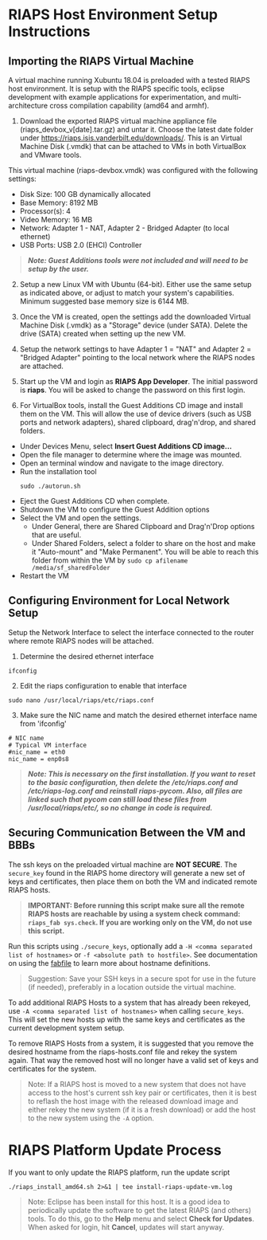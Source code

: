 # RIAPS Host Environment Setup Instructions

## Importing the RIAPS Virtual Machine

A virtual machine running Xubuntu 18.04 is preloaded with a tested RIAPS host environment. It is setup with the RIAPS specific tools, eclipse development with example applications for experimentation, and multi-architecture cross compilation capability (amd64 and armhf).

1) Download the exported RIAPS virtual machine appliance file (riaps_devbox_v[date].tar.gz) and untar it.  Choose the latest date folder under https://riaps.isis.vanderbilt.edu/downloads/.  This is an Virtual Machine Disk (.vmdk) that can be attached to VMs in both VirtualBox and VMware tools.

  This virtual machine (riaps-devbox.vmdk) was configured with the following settings:
  - Disk Size:  100 GB dynamically allocated
  - Base Memory:  8192 MB
  - Processor(s):  4
  - Video Memory:  16 MB
  - Network:  Adapter 1 - NAT, Adapter 2 - Bridged Adapter (to local ethernet)
  - USB Ports:  USB 2.0 (EHCI) Controller

> ***Note: Guest Additions tools were not included and will need to be setup by the user.***

2) Setup a new Linux VM with Ubuntu (64-bit).  Either use the same setup as indicated above, or adjust to match your system's capabilities.  Minimum suggested base memory size is 6144 MB.

3) Once the VM is created, open the settings add the downloaded Virtual Machine Disk (.vmdk) as a "Storage" device (under SATA).  Delete the drive (SATA) created when setting up the new VM.  

4) Setup the network settings to have Adapter 1 = "NAT" and Adapter 2 = "Bridged Adapter" pointing to the local network where the RIAPS nodes are attached.

5) Start up the VM and login as **RIAPS App Developer**.  The initial password is **riaps**.  You will be asked to change the password on this first login.

6) For VirtualBox tools, install the Guest Additions CD image and install them on the VM.  This will allow the use of device drivers (such as USB ports and network adapters), shared clipboard, drag'n'drop, and shared folders.

  * Under Devices Menu, select **Insert Guest Additions CD image...**
  * Open the file manager to determine where the image was mounted.
  * Open an terminal window and navigate to the image directory.
  * Run the installation tool
     ```
     sudo ./autorun.sh
     ```
  * Eject the Guest Additions CD when complete.
  * Shutdown the VM to configure the Guest Addition options
  * Select the VM and open the settings.  
    - Under General, there are Shared Clipboard and Drag'n'Drop options that are useful.
    - Under Shared Folders, select a folder to share on the host and make it "Auto-mount" and "Make Permanent".  You will be able to reach this folder from within the VM by ```sudo cp afilename /media/sf_sharedFolder```
  * Restart the VM

## <a name="config-network">Configuring Environment for Local Network Setup</a>

Setup the Network Interface to select the interface connected to the router where remote RIAPS nodes will be attached.  

1) Determine the desired ethernet interface

```
ifconfig
```   

2) Edit the riaps configuration to enable that interface

```
sudo nano /usr/local/riaps/etc/riaps.conf
```   

3) Make sure the NIC name and match the desired ethernet interface name from 'ifconfig'

```
# NIC name
# Typical VM interface
#nic_name = eth0
nic_name = enp0s8
```

> ***Note:  This is necessary on the first installation.  If you want to reset to the basic configuration, then delete the /etc/riaps.conf and /etc/riaps-log.conf and reinstall riaps-pycom.  Also, all files are linked such that pycom can still load these files from /usr/local/riaps/etc/, so no change in code is required.***


## <a name="secure-comm">Securing Communication Between the VM and BBBs</a>

The ssh keys on the preloaded virtual machine are **NOT SECURE**.  The ```secure_key``` found in the RIAPS home directory will generate a new set of keys and certificates, then place them on both the VM and indicated remote RIAPS hosts.

>**IMPORTANT:  Before running this script make sure all the remote RIAPS hosts are reachable by using a system check command: ```riaps_fab sys.check```.  If you are working only on the VM, do not use this script.**

Run this scripts using ```./secure_keys```, optionally add a ```-H <comma separated list of hostnames>``` or ```-f <absolute path to hostfile>```.  See documentation on using the [fabfile](https://github.com/RIAPS/riaps-pycom/tree/master/src/riaps/fabfile) to learn more about hostname definitions.

>Suggestion:  Save your SSH keys in a secure spot for use in the future (if needed), preferably in a location outside the virtual machine.

To add additional RIAPS Hosts to a system that has already been rekeyed, use ```-A <comma separated list of hostnames>``` when calling  ```secure_keys```.  This will set the new hosts up with the same keys and certificates as the current development system setup.

To remove RIAPS Hosts from a system, it is suggested that you remove the desired hostname from the riaps-hosts.conf file and rekey the system again.  That way the removed host will no longer have a valid set of keys and certificates for the system.  

>Note:  If a RIAPS host is moved to a new system that does not have access to the host's current ssh key pair or certificates, then it is best to reflash the host image with the released download image and either rekey the new system (if it is a fresh download) or add the host to the new system using the ```-A``` option.  

# RIAPS Platform Update Process

If you want to only update the RIAPS platform, run the update script

```
./riaps_install_amd64.sh 2>&1 | tee install-riaps-update-vm.log
```

> Note:  Eclipse has been install for this host.  It is a good idea to periodically update the software to get the latest RIAPS (and others) tools.  To do this, go to the **Help** menu and select **Check for Updates**.  When asked for login, hit **Cancel**, updates will start anyway.
